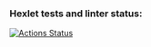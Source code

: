 ### Hexlet tests and linter status:
[![Actions Status](https://github.com/vvikv/js-playwright-project-90/actions/workflows/hexlet-check.yml/badge.svg)](https://github.com/vvikv/js-playwright-project-90/actions)